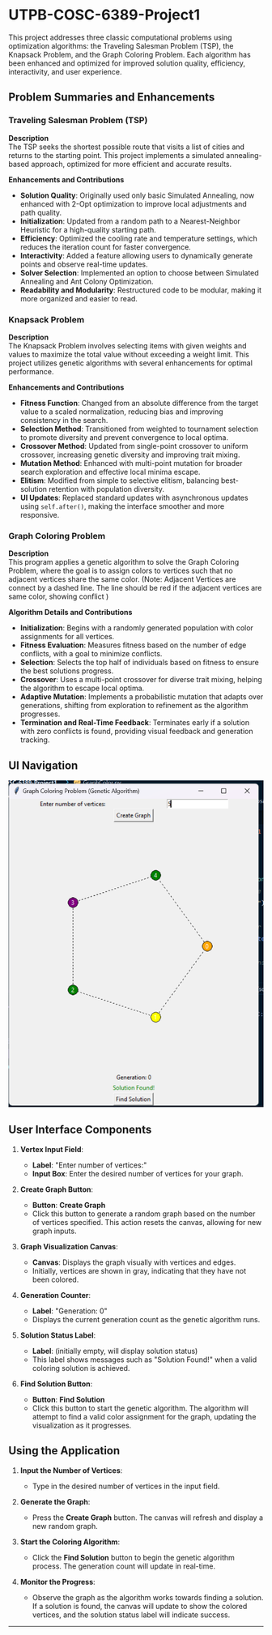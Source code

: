 # UTPB-COSC-6389-Project1


This project addresses three classic computational problems using optimization algorithms: the Traveling Salesman Problem (TSP), the Knapsack Problem, and the Graph Coloring Problem. Each algorithm has been enhanced and optimized for improved solution quality, efficiency, interactivity, and user experience.

## Problem Summaries and Enhancements

### Traveling Salesman Problem (TSP)

**Description**  
The TSP seeks the shortest possible route that visits a list of cities and returns to the starting point. This project implements a simulated annealing-based approach, optimized for more efficient and accurate results.

**Enhancements and Contributions**  
- **Solution Quality**: Originally used only basic Simulated Annealing, now enhanced with 2-Opt optimization to improve local adjustments and path quality.
- **Initialization**: Updated from a random path to a Nearest-Neighbor Heuristic for a high-quality starting path.
- **Efficiency**: Optimized the cooling rate and temperature settings, which reduces the iteration count for faster convergence.
- **Interactivity**: Added a feature allowing users to dynamically generate points and observe real-time updates.
- **Solver Selection**: Implemented an option to choose between Simulated Annealing and Ant Colony Optimization.
- **Readability and Modularity**: Restructured code to be modular, making it more organized and easier to read.

### Knapsack Problem

**Description**  
The Knapsack Problem involves selecting items with given weights and values to maximize the total value without exceeding a weight limit. This project utilizes genetic algorithms with several enhancements for optimal performance.

**Enhancements and Contributions**  
- **Fitness Function**: Changed from an absolute difference from the target value to a scaled normalization, reducing bias and improving consistency in the search.
- **Selection Method**: Transitioned from weighted to tournament selection to promote diversity and prevent convergence to local optima.
- **Crossover Method**: Updated from single-point crossover to uniform crossover, increasing genetic diversity and improving trait mixing.
- **Mutation Method**: Enhanced with multi-point mutation for broader search exploration and effective local minima escape.
- **Elitism**: Modified from simple to selective elitism, balancing best-solution retention with population diversity.
- **UI Updates**: Replaced standard updates with asynchronous updates using `self.after()`, making the interface smoother and more responsive.

### Graph Coloring Problem

**Description**  
This program applies a genetic algorithm to solve the Graph Coloring Problem, where the goal is to assign colors to vertices such that no adjacent vertices share the same color.
(Note: Adjacent Vertices are connect by a dashed line. The line should be red if the adjacent vertices are same color, showing conflict
)

**Algorithm Details and Contributions**  
- **Initialization**: Begins with a randomly generated population with color assignments for all vertices.
- **Fitness Evaluation**: Measures fitness based on the number of edge conflicts, with a goal to minimize conflicts.
- **Selection**: Selects the top half of individuals based on fitness to ensure the best solutions progress.
- **Crossover**: Uses a multi-point crossover for diverse trait mixing, helping the algorithm to escape local optima.
- **Adaptive Mutation**: Implements a probabilistic mutation that adapts over generations, shifting from exploration to refinement as the algorithm progresses.
- **Termination and Real-Time Feedback**: Terminates early if a solution with zero conflicts is found, providing visual feedback and generation tracking.

## UI Navigation


![img_1.png](img_1.png)


## User Interface Components

1. **Vertex Input Field**:
   - **Label**: "Enter number of vertices:"
   - **Input Box**: Enter the desired number of vertices for your graph.

2. **Create Graph Button**:
   - **Button**: **Create Graph**
   - Click this button to generate a random graph based on the number of vertices specified. This action resets the canvas, allowing for new graph inputs.

3. **Graph Visualization Canvas**:
   - **Canvas**: Displays the graph visually with vertices and edges.
   - Initially, vertices are shown in gray, indicating that they have not been colored.

4. **Generation Counter**:
   - **Label**: "Generation: 0"
   - Displays the current generation count as the genetic algorithm runs.

5. **Solution Status Label**:
   - **Label**: (initially empty, will display solution status)
   - This label shows messages such as "Solution Found!" when a valid coloring solution is achieved.

6. **Find Solution Button**:
   - **Button**: **Find Solution**
   - Click this button to start the genetic algorithm. The algorithm will attempt to find a valid color assignment for the graph, updating the visualization as it progresses.

## Using the Application

1. **Input the Number of Vertices**:
   - Type in the desired number of vertices in the input field.

2. **Generate the Graph**:
   - Press the **Create Graph** button. The canvas will refresh and display a new random graph.

3. **Start the Coloring Algorithm**:
   - Click the **Find Solution** button to begin the genetic algorithm process. The generation count will update in real-time.

4. **Monitor the Progress**:
   - Observe the graph as the algorithm works towards finding a solution. If a solution is found, the canvas will update to show the colored vertices, and the solution status label will indicate success.


---





